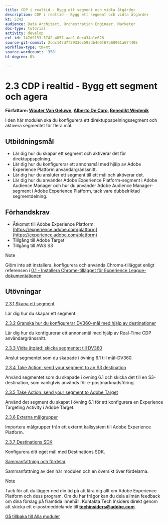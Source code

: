 ```yaml
---
title: CDP i realtid - Bygg ett segment och vidta åtgärder
description: CDP i realtid - Bygg ett segment och vidta åtgärder
kt: 5342
audience: Data Architect, Orchestration Engineer, Marketer
doc-type: tutorial
activity: develop
exl-id: 147d9153-5742-4857-aae1-0ec434a1e626
source-git-commit: 2cdc145d7f3933ec593db4e6f67b60961a674405
workflow-type: tm+mt
source-wordcount: '358'
ht-degree: 0%

---
```


# 2.3 CDP i realtid - Bygg ett segment och agera

**Författare: [Wouter Van Geluwe](https://www.linkedin.com/in/woutervangeluwe/), [Alberto De Caro](https://www.linkedin.com/in/albertodecaro/), [Benedikt Wedenik](https://www.linkedin.com/in/benedikt-wedenik/)**

I den här modulen ska du konfigurera ett direktuppspelningssegment och aktivera segmentet för flera mål.

## Utbildningsmål

- Lär dig hur du skapar ett segment och aktiverar det för direktuppspelning.
- Lär dig hur du konfigurerar ett annonsmål med hjälp av Adobe Experience Platform användargränssnitt.
- Lär dig hur du ansluter ett segment till ett mål och aktiverar det.
- Lär dig hur du använder Adobe Experience Platform-segment i Adobe Audience Manager och hur du använder Adobe Audience Manager-segment i Adobe Experience Platform, tack vare dubbelriktad segmentdelning.

## Förhandskrav

- Åtkomst till Adobe Experience Platform: [https://experience.adobe.com/platform](https://experience.adobe.com/platform)
- Tillgång till Adobe Target
- Tillgång till AWS S3

>[!NOTE]
>
>Glöm inte att installera, konfigurera och använda Chrome-tillägget enligt referensen i [0.1 - Installera Chrome-tillägget för Experience League-dokumentationen](../../gettingstarted/gettingstarted/ex1.md)

## Utövningar

[2.3.1 Skapa ett segment](./ex1.md)

Lär dig hur du skapar ett segment.

[2.3.2 Granska hur du konfigurerar DV360-mål med hjälp av destinationer](./ex2.md)

Lär dig hur du konfigurerar ett annonsmål med hjälp av Real-Time CDP användargränssnitt.

[2.3.3 Vidta åtgärd: skicka segmentet till DV360](./ex3.md)

Anslut segmentet som du skapade i övning 6.1 till mål-DV360.

[2.3.4 Take Action: send your segment to an S3 destination](./ex4.md)

Använd segmentet som du skapade i övning 6.1 och skicka det till en S3-destination, som vanligtvis används för e-postmarknadsföring.

[2.3.5 Take Action: send your segment to Adobe Target](./ex5.md)

Använd det segment du skapat i övning 6.1 för att konfigurera en Experience Targeting Activity i Adobe Target.

[2.3.6 Externa målgrupper](./ex6.md)

Importera målgrupper från ett externt källsystem till Adobe Experience Platform.

[2.3.7 Destinations SDK](./ex7.md)

Konfigurera ditt eget mål med Destinations SDK.

[Sammanfattning och fördelar](./summary.md)

Sammanfattning av den här modulen och en översikt över fördelarna.

>[!NOTE]
>
>Tack för att du lägger ned din tid på att lära dig allt om Adobe Experience Platform och dess program. Om du har frågor kan du dela allmän feedback om dina förslag på framtida innehåll. Kontakta Tech Insiders direkt genom att skicka ett e-postmeddelande till **techinsiders@adobe.com**.

[Gå tillbaka till Alla moduler](../../../overview.md)
